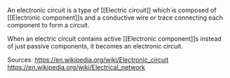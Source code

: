 An electronic circuit is a type of [[Electric circuit]] which is composed of [[Electronic component]]s and a conductive wire or trace connecting each component to form a circuit.

When an electric circuit contains active [[Electronic component]]s instead of just passive components, it becomes an electronic circuit.

Sources:
https://en.wikipedia.org/wiki/Electronic_circuit
https://en.wikipedia.org/wiki/Electrical_network